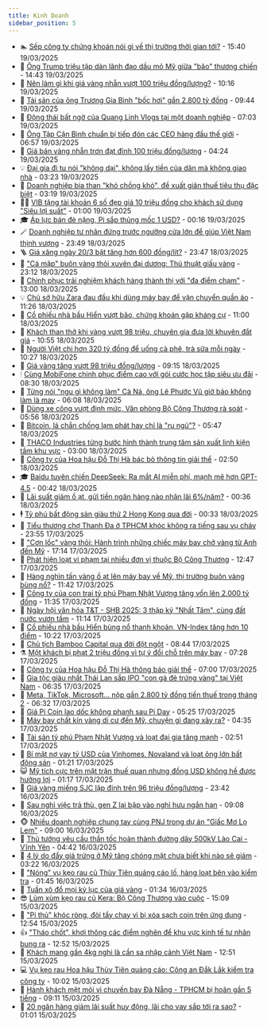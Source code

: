 ```yaml
---
title: Kinh Doanh
sidebar_position: 5
---
```


<!-- dantri-kinh-doanh:START -->
- 🏊 [Sếp công ty chứng khoán nói gì về thị trường thời gian tới?](https://dantri.com.vn/kinh-doanh/sep-cong-ty-chung-khoan-noi-gi-ve-thi-truong-thoi-gian-toi-20250319174417532.htm) - 15:40 19/03/2025
- 🦆 [Ông Trump triệu tập dàn lãnh đạo dầu mỏ Mỹ giữa &quot;bão&quot; thương chiến](https://dantri.com.vn/kinh-doanh/ong-trump-trieu-tap-dan-lanh-dao-dau-mo-my-giua-bao-thuong-chien-20250319212309379.htm) - 14:43 19/03/2025
- 🦄 [Nên làm gì khi giá vàng nhẫn vượt 100 triệu đồng/lượng?](https://dantri.com.vn/kinh-doanh/nen-lam-gi-khi-gia-vang-nhan-vuot-100-trieu-dongluong-20250319161835220.htm) - 10:16 19/03/2025
- 🌝 [Tài sản của ông Trương Gia Bình &quot;bốc hơi&quot; gần 2.800 tỷ đồng](https://dantri.com.vn/kinh-doanh/tai-san-cua-ong-truong-gia-binh-boc-hoi-gan-2800-ty-dong-20250319161310931.htm) - 09:44 19/03/2025
- 💃 [Động thái bất ngờ của Quang Linh Vlogs tại một doanh nghiệp](https://dantri.com.vn/kinh-doanh/dong-thai-bat-ngo-cua-quang-linh-vlogs-tai-mot-doanh-nghiep-20250319131807122.htm) - 07:03 19/03/2025
- 🦏 [Ông Tập Cận Bình chuẩn bị tiếp đón các CEO hàng đầu thế giới](https://dantri.com.vn/kinh-doanh/ong-tap-can-binh-chuan-bi-tiep-don-cac-ceo-hang-dau-the-gioi-20250319120533626.htm) - 06:57 19/03/2025
- 🦩 [Giá bán vàng nhẫn trơn đạt đỉnh 100 triệu đồng/lượng](https://dantri.com.vn/kinh-doanh/gia-ban-vang-nhan-tron-dat-dinh-100-trieu-dongluong-20250319075530267.htm) - 04:24 19/03/2025
- 💡 [Đại gia đi tu nói &quot;không dại&quot;, không lấy tiền của dân mà không giao nhà](https://dantri.com.vn/kinh-doanh/dai-gia-di-tu-noi-khong-dai-khong-lay-tien-cua-dan-ma-khong-giao-nha-20250319070549659.htm) - 03:23 19/03/2025
- 🌊 [Doanh nghiệp bia than &quot;khó chồng khó&quot;, đề xuất giãn thuế tiêu thụ đặc biệt](https://dantri.com.vn/kinh-doanh/doanh-nghiep-bia-than-kho-chong-kho-de-xuat-gian-thue-tieu-thu-dac-biet-20250318210527237.htm) - 03:19 19/03/2025
- 🧑‍💻 [VIB tặng tài khoản 6 số đẹp giá 10 triệu đồng cho khách sử dụng &quot;Siêu lợi suất&quot;](https://dantri.com.vn/kinh-doanh/vib-tang-tai-khoan-6-so-dep-gia-10-trieu-dong-cho-khach-su-dung-sieu-loi-suat-20250318224534253.htm) - 01:00 19/03/2025
- 🎓 [Áp lực bán đè nặng, Pi sắp thủng mốc 1 USD?](https://dantri.com.vn/kinh-doanh/ap-luc-ban-de-nang-pi-sap-thung-moc-1-usd-20250318222642601.htm) - 00:16 19/03/2025
- 🪄 [Doanh nghiệp tư nhân đứng trước ngưỡng cửa lớn để giúp Việt Nam thịnh vượng](https://dantri.com.vn/kinh-doanh/doanh-nghiep-tu-nhan-dung-truoc-nguong-cua-lon-de-giup-viet-nam-thinh-vuong-20250318111307418.htm) - 23:49 18/03/2025
- 🪜 [Giá xăng ngày 20/3 bật tăng hơn 600 đồng/lít?](https://dantri.com.vn/kinh-doanh/gia-xang-ngay-203-bat-tang-hon-600-donglit-20250319011543140.htm) - 23:47 18/03/2025
- 🦄 [&quot;Cá mập&quot; buôn vàng thỏi xuyên đại dương: Thủ thuật giấu vàng](https://dantri.com.vn/kinh-doanh/ca-map-buon-vang-thoi-xuyen-dai-duong-thu-thuat-giau-vang-20250318144808558.htm) - 23:12 18/03/2025
- 💯 [Chinh phục trải nghiệm khách hàng thành thị với &quot;đa điểm chạm&quot;](https://dantri.com.vn/kinh-doanh/chinh-phuc-trai-nghiem-khach-hang-thanh-thi-voi-da-diem-cham-20250318190151914.htm) - 13:00 18/03/2025
- 💡 [Chủ sở hữu Zara đau đầu khi dùng máy bay để vận chuyển quần áo](https://dantri.com.vn/kinh-doanh/chu-so-huu-zara-dau-dau-khi-dung-may-bay-de-van-chuyen-quan-ao-20250317135524167.htm) - 11:26 18/03/2025
- 🧰 [Cổ phiếu nhà bầu Hiển vượt bão, chứng khoán gặp kháng cự](https://dantri.com.vn/kinh-doanh/co-phieu-nha-bau-hien-vuot-bao-chung-khoan-gap-khang-cu-20250318164008526.htm) - 11:00 18/03/2025
- 🎊 [Khách than thở khi vàng vượt 98 triệu, chuyên gia đưa lời khuyên đắt giá](https://dantri.com.vn/kinh-doanh/khach-than-tho-khi-vang-vuot-98-trieu-chuyen-gia-dua-loi-khuyen-dat-gia-20250318171018159.htm) - 10:55 18/03/2025
- 🔭 [Người Việt chi hơn 320 tỷ đồng để uống cà phê, trà sữa mỗi ngày](https://dantri.com.vn/kinh-doanh/nguoi-viet-chi-hon-320-ty-dong-de-uong-ca-phe-tra-sua-moi-ngay-20250318163636638.htm) - 10:27 18/03/2025
- 💼 [Giá vàng tăng vượt 98 triệu đồng/lượng](https://dantri.com.vn/kinh-doanh/gia-vang-tang-vuot-98-trieu-dongluong-20250318004527449.htm) - 09:15 18/03/2025
- 🕯 [Cùng MobiFone chinh phục điểm cao với gói cước học tập siêu ưu đãi](https://dantri.com.vn/kinh-doanh/cung-mobifone-chinh-phuc-diem-cao-voi-goi-cuoc-hoc-tap-sieu-uu-dai-20250318151012702.htm) - 08:30 18/03/2025
- 🫣 [Từng nói &quot;ngu gì không làm&quot; Cà Ná, ông Lê Phước Vũ giờ bảo không làm là may](https://dantri.com.vn/kinh-doanh/tung-noi-ngu-gi-khong-lam-ca-na-ong-le-phuoc-vu-gio-bao-khong-lam-la-may-20250318122239412.htm) - 06:08 18/03/2025
- 🤠 [Dùng xe công vượt định mức, Văn phòng Bộ Công Thương rà soát](https://dantri.com.vn/kinh-doanh/dung-xe-cong-vuot-dinh-muc-van-phong-bo-cong-thuong-ra-soat-20250318121030547.htm) - 05:56 18/03/2025
- 🌈 [Bitcoin, lá chắn chống lạm phát hay chỉ là &quot;ru ngủ&quot;?](https://dantri.com.vn/kinh-doanh/bitcoin-la-chan-chong-lam-phat-hay-chi-la-ru-ngu-20250317131318699.htm) - 05:47 18/03/2025
- 🦅 [THACO Industries từng bước hình thành trung tâm sản xuất linh kiện tầm khu vực](https://dantri.com.vn/kinh-doanh/thaco-industries-tung-buoc-hinh-thanh-trung-tam-san-xuat-linh-kien-tam-khu-vuc-20250318093328490.htm) - 03:00 18/03/2025
- 🌁 [Công ty của Hoa hậu Đỗ Thị Hà bác bỏ thông tin giải thể](https://dantri.com.vn/kinh-doanh/cong-ty-cua-hoa-hau-do-thi-ha-bac-bo-thong-tin-giai-the-20250317211441941.htm) - 02:50 18/03/2025
- 🎓 [Baidu tuyên chiến DeepSeek: Ra mắt AI miễn phí, mạnh mẽ hơn GPT-4.5](https://dantri.com.vn/kinh-doanh/baidu-tuyen-chien-deepseek-ra-mat-ai-mien-phi-manh-me-hon-gpt-45-20250317112913231.htm) - 00:42 18/03/2025
- 📝 [Lãi suất giảm ồ ạt, gửi tiền ngân hàng nào nhận lãi 6%/năm?](https://dantri.com.vn/kinh-doanh/lai-suat-giam-o-at-gui-tien-ngan-hang-nao-nhan-lai-6nam-20250317163439788.htm) - 00:36 18/03/2025
- 🕴 [Tỷ phú bất động sản giàu thứ 2 Hong Kong qua đời](https://dantri.com.vn/kinh-doanh/ty-phu-bat-dong-san-giau-thu-2-hong-kong-qua-doi-20250318072659773.htm) - 00:33 18/03/2025
- 🧰 [Tiểu thương chợ Thanh Đa ở TPHCM khóc không ra tiếng sau vụ cháy](https://dantri.com.vn/kinh-doanh/tieu-thuong-cho-thanh-da-o-tphcm-khoc-khong-ra-tieng-sau-vu-chay-20250318034024770.htm) - 23:55 17/03/2025
- 🤖 [&quot;Cơn lốc&quot; vàng thỏi: Hành trình những chiếc máy bay chở vàng từ Anh đến Mỹ](https://dantri.com.vn/kinh-doanh/con-loc-vang-thoi-hanh-trinh-nhung-chiec-may-bay-cho-vang-tu-anh-den-my-20250317220607656.htm) - 17:14 17/03/2025
- 🤠 [Phát hiện loạt vi phạm tại nhiều đơn vị thuộc Bộ Công Thương](https://dantri.com.vn/kinh-doanh/phat-hien-loat-vi-pham-tai-nhieu-don-vi-thuoc-bo-cong-thuong-20250317185146092.htm) - 12:47 17/03/2025
- 🌮 [Hàng nghìn tấn vàng ồ ạt lên máy bay về Mỹ, thị trường buôn vàng bùng nổ?](https://dantri.com.vn/kinh-doanh/hang-nghin-tan-vang-o-at-len-may-bay-ve-my-thi-truong-buon-vang-bung-no-20250317164606158.htm) - 11:42 17/03/2025
- 🦄 [Công ty của con trai tỷ phú Phạm Nhật Vượng tăng vốn lên 2.000 tỷ đồng](https://dantri.com.vn/kinh-doanh/cong-ty-cua-con-trai-ty-phu-pham-nhat-vuong-tang-von-len-2000-ty-dong-20250317164707521.htm) - 11:35 17/03/2025
- 👺 [Ngày hội văn hóa T&amp;T - SHB 2025: 3 thập kỷ &quot;Nhất Tâm&quot;, cùng đất nước vươn tầm](https://dantri.com.vn/kinh-doanh/ngay-hoi-van-hoa-tt-shb-2025-3-thap-ky-nhat-tam-cung-dat-nuoc-vuon-tam-20250317181450596.htm) - 11:14 17/03/2025
- 🤗 [Cổ phiếu nhà bầu Hiển bùng nổ thanh khoản, VN-Index tăng hơn 10 điểm](https://dantri.com.vn/kinh-doanh/co-phieu-nha-bau-hien-bung-no-thanh-khoan-vn-index-tang-hon-10-diem-20250317161927512.htm) - 10:22 17/03/2025
- 💪 [Chủ tịch Bamboo Capital qua đời đột ngột](https://dantri.com.vn/kinh-doanh/chu-tich-bamboo-capital-qua-doi-dot-ngot-20250317154233458.htm) - 08:44 17/03/2025
- ⚗️ [Một khách bị phạt 2 triệu đồng vì tự ý đổi chỗ trên máy bay](https://dantri.com.vn/kinh-doanh/mot-khach-bi-phat-2-trieu-dong-vi-tu-y-doi-cho-tren-may-bay-20250317142435106.htm) - 07:28 17/03/2025
- 🧠 [Công ty của Hoa hậu Đỗ Thị Hà thông báo giải thể](https://dantri.com.vn/kinh-doanh/cong-ty-cua-hoa-hau-do-thi-ha-thong-bao-giai-the-20250317003950488.htm) - 07:00 17/03/2025
- 🗽 [Gia tộc giàu nhất Thái Lan sắp IPO &quot;con gà đẻ trứng vàng&quot; tại Việt Nam](https://dantri.com.vn/kinh-doanh/gia-toc-giau-nhat-thai-lan-sap-ipo-con-ga-de-trung-vang-tai-viet-nam-20250317111911727.htm) - 06:35 17/03/2025
- 🫣 [Meta, TikTok, Microsoft... nộp gần 2.800 tỷ đồng tiền thuế trong tháng 2](https://dantri.com.vn/kinh-doanh/meta-tiktok-microsoft-nop-gan-2800-ty-dong-tien-thue-trong-thang-2-20250317113459865.htm) - 06:32 17/03/2025
- 🫣 [Giá Pi Coin lao dốc không phanh sau Pi Day](https://dantri.com.vn/kinh-doanh/gia-pi-coin-lao-doc-khong-phanh-sau-pi-day-20250317105335641.htm) - 05:25 17/03/2025
- 🫣 [Máy bay chất kín vàng di cư đến Mỹ, chuyện gì đang xảy ra?](https://dantri.com.vn/kinh-doanh/may-bay-chat-kin-vang-di-cu-den-my-chuyen-gi-dang-xay-ra-20250316004041555.htm) - 04:35 17/03/2025
- 💂 [Tài sản tỷ phú Phạm Nhật Vượng và loạt đại gia tăng mạnh](https://dantri.com.vn/kinh-doanh/tai-san-ty-phu-pham-nhat-vuong-va-loat-dai-gia-tang-manh-20250317091135135.htm) - 02:51 17/03/2025
- 💫 [Bí mật nợ vay tỷ USD của Vinhomes, Novaland và loạt ông lớn bất động sản](https://dantri.com.vn/kinh-doanh/bi-mat-no-vay-ty-usd-cua-vinhomes-novaland-va-loat-ong-lon-bat-dong-san-20250312174247244.htm) - 01:21 17/03/2025
- 😺 [Mỹ tích cực trên mặt trận thuế quan nhưng đồng USD không hề được hưởng lợi](https://dantri.com.vn/kinh-doanh/my-tich-cuc-tren-mat-tran-thue-quan-nhung-dong-usd-khong-he-duoc-huong-loi-20250316142449067.htm) - 01:17 17/03/2025
- 🦆 [Giá vàng miếng SJC lập đỉnh trên 96 triệu đồng/lượng](https://dantri.com.vn/kinh-doanh/gia-vang-mieng-sjc-lap-dinh-tren-96-trieu-dongluong-20250317020441294.htm) - 23:42 16/03/2025
- 👀 [Sau nghỉ việc trả thù, gen Z lại bập vào nghỉ hưu ngắn hạn](https://dantri.com.vn/kinh-doanh/sau-nghi-viec-tra-thu-gen-z-lai-bap-vao-nghi-huu-ngan-han-20250316145105916.htm) - 09:08 16/03/2025
- 🐵 [Nhiều doanh nghiệp chung tay cùng PNJ trong dự án &quot;Giấc Mơ Lọ Lem&quot;](https://dantri.com.vn/kinh-doanh/nhieu-doanh-nghiep-chung-tay-cung-pnj-trong-du-an-giac-mo-lo-lem-20250316141739155.htm) - 09:00 16/03/2025
- 🤖 [Thủ tướng yêu cầu thần tốc hoàn thành đường dây 500kV Lào Cai - Vĩnh Yên](https://dantri.com.vn/kinh-doanh/thu-tuong-yeu-cau-than-toc-hoan-thanh-duong-day-500kv-lao-cai-vinh-yen-20250316113636456.htm) - 04:42 16/03/2025
- 💂 [4 lý do đẩy giá trứng ở Mỹ tăng chóng mặt chưa biết khi nào sẽ giảm](https://dantri.com.vn/kinh-doanh/4-ly-do-day-gia-trung-o-my-tang-chong-mat-chua-biet-khi-nao-se-giam-20250316092632664.htm) - 03:22 16/03/2025
- 🦆 [&quot;Nóng&quot; vụ kẹo rau củ Thùy Tiên quảng cáo lố, hàng loạt bên vào kiểm tra](https://dantri.com.vn/kinh-doanh/nong-vu-keo-rau-cu-thuy-tien-quang-cao-lo-hang-loat-ben-vao-kiem-tra-20250316064543003.htm) - 01:45 16/03/2025
- 🦅 [Tuần xô đổ mọi kỷ lục của giá vàng](https://dantri.com.vn/kinh-doanh/tuan-xo-do-moi-ky-luc-cua-gia-vang-20250315232907705.htm) - 01:34 16/03/2025
- 😎 [Lùm xùm kẹo rau củ Kera: Bộ Công Thương vào cuộc](https://dantri.com.vn/kinh-doanh/lum-xum-keo-rau-cu-kera-bo-cong-thuong-vao-cuoc-20250315213123490.htm) - 15:09 15/03/2025
- 🐎 [&quot;Pi thủ&quot; khóc ròng, đòi tẩy chay vì bị xóa sạch coin trên ứng dụng](https://dantri.com.vn/kinh-doanh/pi-thu-khoc-rong-doi-tay-chay-vi-bi-xoa-sach-coin-tren-ung-dung-20250315175604728.htm) - 12:54 15/03/2025
- 👍 [&quot;Tháo chốt&quot;, khơi thông các điểm nghẽn để khu vực kinh tế tư nhân bung ra](https://dantri.com.vn/kinh-doanh/thao-chot-khoi-thong-cac-diem-nghen-de-khu-vuc-kinh-te-tu-nhan-bung-ra-20250315182234442.htm) - 12:52 15/03/2025
- 🦒 [Khách mang gần 4kg nghi là cần sa nhập cảnh Việt Nam](https://dantri.com.vn/kinh-doanh/khach-mang-gan-4kg-nghi-la-can-sa-nhap-canh-viet-nam-20250315184329076.htm) - 12:51 15/03/2025
- 💻 [Vụ kẹo rau Hoa hậu Thùy Tiên quảng cáo: Công an Đắk Lắk kiểm tra công ty](https://dantri.com.vn/kinh-doanh/vu-keo-rau-hoa-hau-thuy-tien-quang-cao-cong-an-dak-lak-kiem-tra-cong-ty-20250315164514310.htm) - 10:02 15/03/2025
- 👺 [Hành khách mệt mỏi vì chuyến bay Đà Nẵng - TPHCM bị hoãn gần 5 tiếng](https://dantri.com.vn/kinh-doanh/hanh-khach-met-moi-vi-chuyen-bay-da-nang-tphcm-bi-hoan-gan-5-tieng-20250315154733779.htm) - 09:11 15/03/2025
- 🧐 [20 ngân hàng giảm lãi suất huy động, lãi cho vay sắp tới ra sao?](https://dantri.com.vn/kinh-doanh/20-ngan-hang-giam-lai-suat-huy-dong-lai-cho-vay-sap-toi-ra-sao-20250312174332964.htm) - 01:01 15/03/2025<!-- dantri-kinh-doanh:END -->
